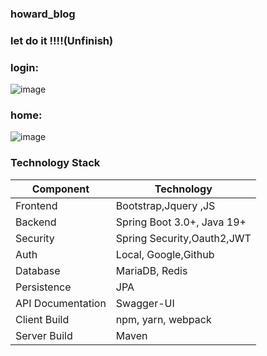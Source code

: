 ### howard_blog

### let do it !!!!(Unfinish)

### login:
![image](https://user-images.githubusercontent.com/114131391/231535993-23a4483f-5d04-4d74-a6b1-9262f9f0e04f.png)


### home:
![image](https://user-images.githubusercontent.com/114131391/233279282-25f693d8-a53d-4a12-9d3d-1d4a97b2e1b4.png)


### Technology Stack
| Component         | Technology                 |
|-------------------|----------------------------|
| Frontend          | Bootstrap,Jquery ,JS       |
| Backend           | Spring Boot 3.0+, Java 19+ |
| Security          | Spring Security,Oauth2,JWT |
| Auth              | Local, Google,Github       |
| Database          | MariaDB, Redis             |
| Persistence       | JPA                        |
| API Documentation | Swagger-UI                 |
| Client Build      | npm, yarn, webpack         |
| Server Build      | Maven                      |
